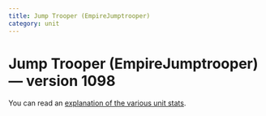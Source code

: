 ```yaml
---
title: Jump Trooper (EmpireJumptrooper)
category: unit
---
```


# Jump Trooper (EmpireJumptrooper) — version 1098

You can read an [explanation  of the various unit stats](unitexplained.md).

